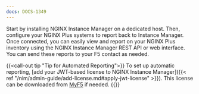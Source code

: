 ```yaml
---
docs: DOCS-1349
---
```


Start by installing NGINX Instance Manager on a dedicated host. Then, configure your NGINX Plus systems to report back to Instance Manager. Once connected, you can easily view and report on your NGINX Plus inventory using the NGINX Instance Manager REST API or web interface. You can send these reports to your F5 contact as needed.


{{<call-out tip "Tip for Automated Reporting">}}
To set up automatic reporting, [add your JWT-based license to NGINX Instance Manager]({{< ref "/nim/admin-guide/add-license.md#apply-jwt-license" >}}). This license can be downloaded from [MyF5](https://account.f5.com/myf5) if needed.
{{</call-out>}}
